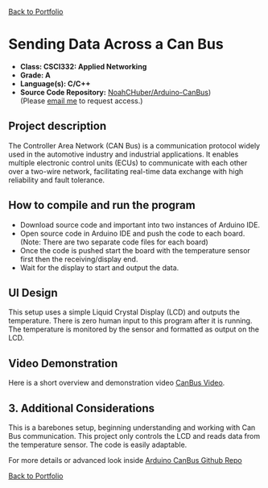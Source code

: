 [Back to Portfolio](./)

Sending Data Across a Can Bus
===============

-   **Class: CSCI332: Applied Networking** 
-   **Grade: A** 
-   **Language(s): C/C++** 
-   **Source Code Repository:** [NoahCHuber/Arduino-CanBus](https://github.com/NoahCHuber/Arduino-CanBus))  
    (Please [email me](mailto:nchuber@csustudent.net?subject=GitHub%20Access) to request access.)

## Project description

The Controller Area Network (CAN
Bus) is a communication protocol
widely used in the automotive
industry and industrial applications.
It enables multiple electronic
control units (ECUs) to
communicate with each other over
a two-wire network, facilitating
real-time data exchange with high
reliability and fault tolerance.

## How to compile and run the program

- Download source code and important into two instances of Arduino IDE.
- Open source code in Arduino IDE and push the code to each board. (Note: There are two separate code files for each board)
- Once the code is pushed start the board with the temperature sensor first then the receiving/display end. 
- Wait for the display to start and output the data.

## UI Design

This setup uses a simple Liquid Crystal Display (LCD) and outputs the temperature. There is zero human input to this program after
it is running. The temperature is monitored by the sensor and formatted as output on the LCD. 

## Video Demonstration

Here is a short overview and demonstration video [CanBus Video](https://youtu.be/A2FlE2YflOg).

## 3. Additional Considerations

This is a barebones setup, beginning understanding and working with Can Bus communication. 
This project only controls the LCD and reads data from the temperature sensor. The code is easily adaptable.

For more details or advanced look inside [Arduino CanBus Github Repo](https://github.com/autowp/arduino-mcp2515)  

[Back to Portfolio](./)
